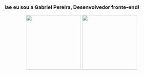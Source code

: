 ### Iae eu sou a Gabriel Pereira, Desenvolvedor fronte-end!
<div align="center">
  <a href="https://github.com/rafaballerini">
   <img height="180em" src="https://github-readme-stats.vercel.app/api?           username=gabrielp1992&show_icons=true&theme=dracula&include_all_commits=true&count_private=true"/>
  <img height="180em" src="https://github-readme-stats.vercel.app/api/top-langs/?username=rafaballerini&layout=compact&langs_count=7&theme=dracula"/>
</div>
